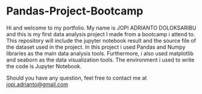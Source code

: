 # Pandas-Project-Bootcamp
Hi and welcome to my portfolio.
My name is JOPI ADRIANTO DOLOKSARIBU and this is my first data analysis project I made from a bootcamp i attend to.
This repository will include the jupyter notebook result and the source file of the dataset used in the project.
In this project i used Pandas and Numpy libraries as the main data analysis tools.
Furthermore, i also used matplotlib and seaborn as the data visualization tools.
The environment i used to write the code is Jupyter Notebook.

Should you have any question, feel free to contact me at [jopi.adrianto@gmail.com](mailto:jopi.adrianto@gmail.com)

